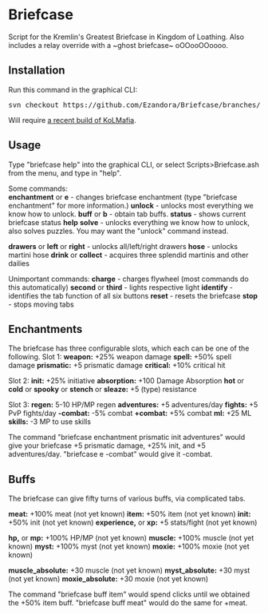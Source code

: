 Briefcase
=====
Script for the Kremlin's Greatest Briefcase in Kingdom of Loathing. Also includes a relay override with a \~ghost briefcase\~ oOOooOOoooo.



Installation
----------------
Run this command in the graphical CLI:
<pre>
svn checkout https://github.com/Ezandora/Briefcase/branches/Release/
</pre>
Will require [a recent build of KoLMafia](http://builds.kolmafia.us/job/Kolmafia/lastSuccessfulBuild/).



Usage
----------------
Type "briefcase help" into the graphical CLI, or select Scripts>Briefcase.ash from the menu, and type in "help".

Some commands:  
__enchantment__ or __e__ - changes briefcase enchantment (type "briefcase enchantment" for more information.)
__unlock__ - unlocks most everything we know how to unlock.
__buff__ or __b__ - obtain tab buffs.
__status__ - shows current briefcase status
__help__
__solve__ - unlocks everything we know how to unlock, also solves puzzles. You may want the "unlock" command instead.

__drawers__ or __left__ or __right__ - unlocks all/left/right drawers
__hose__ - unlocks martini hose
__drink__ or __collect__ - acquires three splendid martinis and other dailies

Unimportant commands:
__charge__ - charges flywheel (most commands do this automatically)
__second__ or __third__ - lights respective light
__identify__ - identifies the tab function of all six buttons
__reset__ - resets the briefcase
__stop__ - stops moving tabs


Enchantments
----------------
The briefcase has three configurable slots, which each can be one of the following.
Slot 1:
__weapon:__ +25% weapon damage
__spell:__ +50% spell damage
__prismatic:__ +5 prismatic damage
__critical:__ +10% critical hit

Slot 2:
__init:__ +25% initiative
__absorption:__ +100 Damage Absorption
__hot__ or __cold__ or __spooky__ or __stench__ or __sleaze:__ +5 (type) resistance

Slot 3:
__regen:__ 5-10 HP/MP regen
__adventures:__ +5 adventures/day
__fights:__ +5 PvP fights/day
__-combat:__ -5% combat
__+combat:__ +5% combat
__ml:__ +25 ML
__skills:__ -3 MP to use skills


The command "briefcase enchantment prismatic init adventures" would give your briefcase +5 prismatic damage, +25% init, and +5 adventures/day.
"briefcase e -combat" would give it -combat.


Buffs
----------------
The briefcase can give fifty turns of various buffs, via complicated tabs.

__meat:__ +100% meat (not yet known)
__item:__ +50% item (not yet known)
__init:__ +50% init (not yet known)
__experience,__ or __xp:__ +5 stats/fight (not yet known)

__hp,__ or __mp:__ +100% HP/MP (not yet known)
__muscle:__ +100% muscle (not yet known)
__myst:__ +100% myst (not yet known)
__moxie:__ +100% moxie (not yet known)

__muscle_absolute:__ +30 muscle (not yet known)
__myst_absolute:__ +30 myst (not yet known)
__moxie_absolute:__ +30 moxie (not yet known)


The command "briefcase buff item" would spend clicks until we obtained the +50% item buff. "briefcase buff meat" would do the same for +meat.